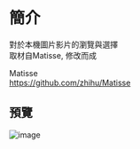 簡介
==================================
對於本機圖片影片的瀏覽與選擇                                         
取材自Matisse, 修改而成

Matisse                                         
https://github.com/zhihu/Matisse

預覽
--------
![image](http://i.imgur.com/SWJXaIM.jpg)  
